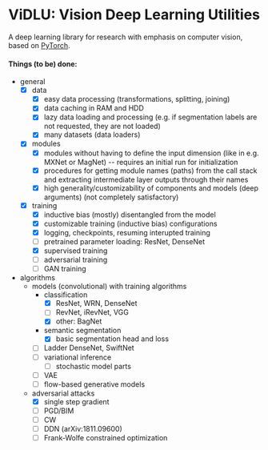 # ViDLU: Vision Deep Learning Utilities

A deep learning library for research with emphasis on computer vision, based on [PyTorch](https://pytorch.org/).

#### Things (to be) done:
- general
  - [X] data
    - [X] easy data processing (transformations, splitting, joining)
    - [X] data caching in RAM and HDD
    - [X] lazy data loading and processing (e.g. if segmentation labels are not requested, they are not loaded)
    - [X] many datasets (data loaders)
  - [X] modules
    - [X] modules without having to define the input dimension (like in e.g. MXNet or MagNet) -- requires an initial run for initialization
    - [X] procedures for getting module names (paths) from the call stack and extracting intermediate layer outputs through their names 
    - [X] high generality/customizability of components and models (deep arguments) (not completely satisfactory)
  - [X] training
    - [X] inductive bias (mostly) disentangled from the model
    - [X] customizable training (inductive bias) configurations
    - [X] logging, checkpoints, resuming interupted training
    - [ ] pretrained parameter loading: ResNet, DenseNet
    - [X] supervised training
    - [ ] adversarial training
    - [ ] GAN training
- algorithms 
  - models (convolutional) with training algorithms
    - classification
      - [X] ResNet, WRN, DenseNet
      - [ ] RevNet, iRevNet, VGG
      - [X] other: BagNet
    - semantic segmentation
      - [X] basic segmentation head and loss
    - [ ] Ladder DenseNet, SwiftNet
    - [ ] variational inference
      - [ ] stochastic model parts
    - [ ] VAE
    - [ ] flow-based generative models
  - adversarial attacks
      - [X] single step gradient
      - [ ] PGD/BIM
      - [ ] CW
      - [ ] DDN (arXiv:1811.09600)
      - [ ] Frank-Wolfe constrained optimization
